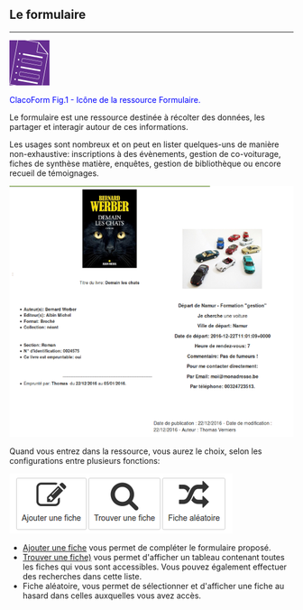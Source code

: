 ## Le formulaire

---

![](images/clacoform-fig1.png)

<p style="color:blue">ClacoForm Fig.1 - Icône de la ressource Formulaire.</p>

Le formulaire est une ressource destinée à récolter des données, les partager et interagir autour de ces informations. 

Les usages sont nombreux et on peut en lister quelques-uns de manière non-exhaustive: inscriptions à des évènements, gestion de co-voiturage, fiches de synthèse matière, enquêtes, gestion de bibliothèque ou encore recueil de témoignages.

![](images/clacoform-fig2.png)

Quand vous entrez dans la ressource, vous aurez le choix, selon les configurations entre plusieurs fonctions:


![](images/clacoform-fig41.png)

* [Ajouter une fiche](/fr/resources/create-files.md) vous permet de compléter le formulaire proposé.
* [Trouver une fiche)](/fr/resources/manage-files.md) vous permet d'afficher un tableau contenant toutes les fiches qui vous sont accessibles. Vous pouvez également effectuer des recherches dans cette liste.
* Fiche aléatoire, vous permet de sélectionner et d'afficher une fiche au hasard dans celles auxquelles vous avez accès. 